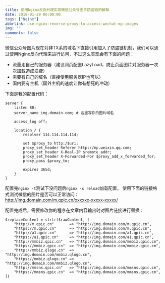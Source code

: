 ```yaml
---
title: 使用Nginx反向代理实现微信公众号图片防盗链的破解
date: 2018-01-29 00:00:00
tags: ["Nginx"]
abbrlink: use-nginx-reverse-proxy-to-access-wechat-mp-images
img: ""
comments: false
---
```


微信公众号图片现在对非TX系的域名下直接引用加入了防盗链机制，我们可以通过使用Nginx反向代理来进行访问，不过这么实现会有下面的问题：
- 流量走自己的服务器（建议网页配置LazyLoad，防止页面图片对服务器一次次加载造成浪费）
- 需要有自己的域名（直接使用服务器IP也可以）
- 国内要有主机（国外主机的速度让你有想死的冲动）



下面是我的配置代码：
```
server {
    listen 80;
    server_name img.domain.com; # 这里写你的图片域名

    access_log off;

    location / {
        resolver 114.114.114.114;

        set $proxy_to http:/$uri;
        proxy_set_header Referer http://mp.weixin.qq.com;
        proxy_set_header X-Real-IP $remote_addr;
        proxy_set_header X-Forwarded-For $proxy_add_x_forwarded_for;
        proxy_pass $proxy_to;

        expires 365d;
    }
}
```

配置完`nginx -t`测试下没问题后`nginx -s reload`加载配置。
使用下面的链接格式测试微信的图片是否可以正常访问：
http://img.domain.com/m.qpic.cn/xxxxxx-xxxxx-xxxxx/

配置完成后，需要修改你的程序在文章内容输出时对图片链接进行替换：
```
$replaceContent = strtr($rawContent, [
    "http://m.qpic.cn"       => "http://img.domain.com/m.qpic.cn",
    "https://m.qpic.cn"      => "http://img.domain.com/m.qpic.cn",
    "http://a1.qpic.cn"      => "http://img.domain.com/a1.qpic.cn",
    "https://a1.qpic.cn"     => "http://img.domain.com/a1.qpic.cn",
    "http://mmbiz.qpic.cn"   => "http://img.domain.com/mmbiz.qpic.cn",
    "https://mmbiz.qpic.cn"  => "http://img.domain.com/mmbiz.qpic.cn",
    "http://mmbiz.qlogo.cn"  => "http://img.domain.com/mmbiz.qlogo.cn",
    "https://mmbiz.qlogo.cn" => "http://img.domain.com/mmbiz.qlogo.cn",
    "http://mmsns.qpic.cn"   => "http://img.domain.com/mmsns.qpic.cn",
    "https://mmsns.qpic.cn"  => "http://img.domain.com/mmsns.qpic.cn",
])
```
